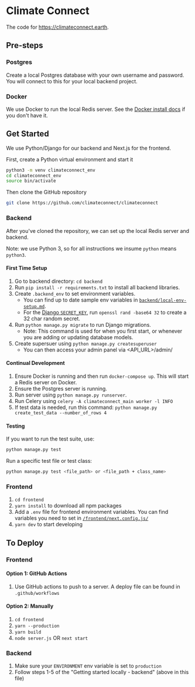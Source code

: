 # Climate Connect

The code for https://climateconnect.earth.

## Pre-steps

### Postgres

Create a local Postgres database with your own username and password. You will connect to this for your local backend project.

### Docker

We use Docker to run the local Redis server. See the [Docker install docs](https://docs.docker.com/get-docker/) if you don't have it.

## Get Started

We use Python/Django for our backend and Next.js for the frontend.

First, create a Python virtual environment and start it

```sh
python3 -m venv climateconnect_env
cd climateconnect_env
source bin/activate
```

Then clone the GitHub repository

```sh
git clone https://github.com/climateconnect/climateconnect
```

### Backend

After you've cloned the repository, we can set up the local Redis server and backend.

Note: we use Python 3, so for all instructions we insume `python` means `python3`.

#### First Time Setup

1.  Go to backend directory: `cd backend`
1.  Run `pip install -r requirements.txt` to install all backend libraries.
1.  Create `.backend_env` to set environment variables.
    - You can find up to date sample env variables in [`backend/local-env-setup.md`](https://github.com/climateconnect/climateconnect/blob/master/backend/local-env-setup.md).
    - For the [Django `SECRET_KEY`](https://docs.djangoproject.com/en/3.1/ref/settings/#std:setting-SECRET_KEY), run `openssl rand -base64 32` to create a 32 char random secret.
1.  Run `python manage.py migrate` to run Django migrations.
    - Note: This command is used for when you first start, or whenever you are adding or updating database models.
1.  Create supersuer using `python manage.py createsuperuser`
    - You can then access your admin panel via <API_URL>/admin/

#### Continual Development

1.  Ensure Docker is running and then run `docker-compose up`. This will start a Redis server on Docker.
1.  Ensure the Postgres server is running.
1.  Run server using `python manage.py runserver`.
1.  Run Celery using `celery -A climateconnect_main worker -l INFO`
1.  If test data is needed, run this command: `python manage.py create_test_data --number_of_rows 4`

#### Testing

If you want to run the test suite, use:

```sh
python manage.py test
```

Run a specific test file or test class:

```sh
python manage.py test <file_path> or <file_path + class_name>
```

### Frontend

1. `cd frontend`
2. `yarn install` to download all npm packages
3. Add a `.env` file for frontend environment variables. You can find variables you need to set in [`/frontend/next.config.js/`](https://github.com/climateconnect/climateconnect/blob/master/frontend/next.config.js)
4. `yarn dev` to start developing

## To Deploy

### Frontend

#### Option 1: GitHub Actions

1. Use GitHub actions to push to a server. A deploy file can be found in `.github/workflows`

#### Option 2: Manually

1. `cd frontend`
2. `yarn --production`
3. `yarn build`
4. `node server.js` OR `next start`

### Backend

1. Make sure your `ENVIRONMENT` env variable is set to `production`
2. Follow steps 1-5 of the "Getting started
   locally - backend" (above in this file)
